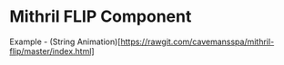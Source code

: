 # Mithril FLIP Component

Example - (String Animation)[https://rawgit.com/cavemansspa/mithril-flip/master/index.html] 
